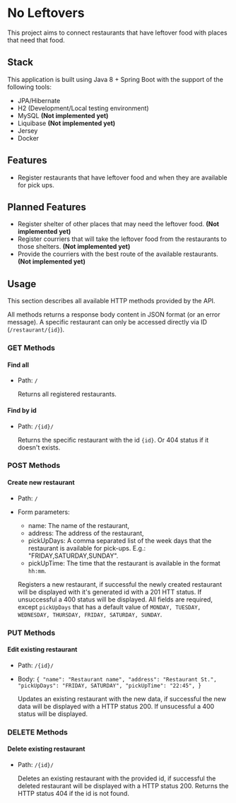 # No Leftovers

This project aims to connect restaurants that have leftover food with places that need that food.

## Stack
This application is built using Java 8 + Spring Boot with the support of the following tools:

- JPA/Hibernate
- H2 (Development/Local testing environment)
- MySQL **(Not implemented yet)**
- Liquibase **(Not implemented yet)**
- Jersey
- Docker

## Features

- Register restaurants that have leftover food and when they are available for pick ups.

## Planned Features

- Register shelter of other places that may need the leftover food. **(Not implemented yet)**
- Register courriers that will take the leftover food from the restaurants to those shelters. **(Not implemented yet)**
- Provide the courriers with the best route of the available restaurants. **(Not implemented yet)**

## Usage

This section describes all available HTTP methods provided by the API.

All methods returns a response body content in JSON format (or an error message). A specific restaurant can only be accessed
directly via ID (`/restaurant/{id}`).

### GET Methods ###

#### Find all ####
- Path: `/`

  Returns all registered restaurants.
  
#### Find by id ####  
- Path: `/{id}/`

  Returns the specific restaurant with the id `{id}`. Or 404 status if it doesn't exists.

### POST Methods ###

#### Create new restaurant ####
- Path: `/`
- Form parameters:
  - name: The name of the restaurant,
  - address: The address of the restaurant,
  - pickUpDays: A comma separated list of the week days that the restaurant is available for pick-ups. E.g.: "FRIDAY,SATURDAY,SUNDAY".
  - pickUpTime: The time that the restaurant is available in the format `hh:mm`.

  Registers a new restaurant, if successful the newly created restaurant will be displayed with it's generated id with a 201 HTT status. If unsuccessful a 400 status will be displayed.
  All fields are required, except `pickUpDays` that has a default value of `MONDAY, TUESDAY, WEDNESDAY, THURSDAY, FRIDAY, SATURDAY, SUNDAY`.

### PUT Methods ###

#### Edit existing restaurant ####
- Path: `/{id}/`
- Body: ```{
  "name": "Restaurant name",
  "address": "Restaurant St.",
  "pickUpDays": "FRIDAY, SATURDAY",
  "pickUpTime": "22:45",
}```

  Updates an existing restaurant with the new data, if successful the new data will be displayed with a HTTP status 200. If unsucessful a 400 status will be displayed.
  
### DELETE Methods ###

#### Delete existing restaurant ####
- Path: `/{id}/`

  Deletes an existing restaurant with the provided id, if successful the deleted restaurant will be displayed with a HTTP status 200. Returns the HTTP status 404 if the id is not found.
